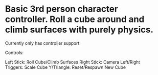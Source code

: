# Basic 3rd person character controller. Roll a cube around and climb surfaces with purely physics.

Currently only has controller support. 

Controls:

Left Stick: Roll Cube/Climb Surfaces
Right Stick: Camera
Left/Right Triggers: Scale Cube
Y/Triangle: Reset/Respawn New Cube
